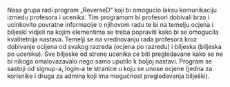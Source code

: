 Nasa grupa radi program „ReverseD“ koji bi omogucio laksu komunikaciju izmedu profesora i ucenika. 
Tim programom bi profesori dobivali brzo i ucinkovito povratne informacije o njihovom radu te bi na temelju ocjena i biljeski vidjeli na kojim elementima se treba popraviti kako bi se omogucila kvalitetnija nastava.
Temelji se na vrednovanju rada profesora kroz dobivanje ocijena od svakog razreda (ocjena po razredu) i biljeska (biljeska po uceniku).
Sve biljeske od strene ucenika ce biti pregledavane kako se ne bi nikoga omalovazavalo nego samo uputilo k boljoj nastavi.
Program se sastoji od signup-a, login-a te stranice u koju se unose ocjene (jedna za korisnike i druga za admina koji ima mogućnost pregledavanja bilješki).
